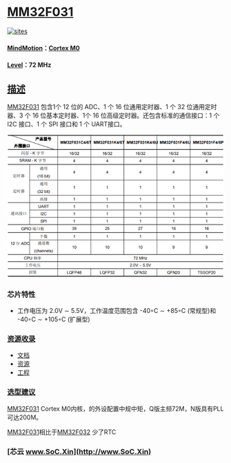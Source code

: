 ﻿# [MM32F031](https://github.com/SoCXin/MM32F031)

[![sites](http://182.61.61.133/link/resources/SoC.png)](http://www.SoC.Xin)

#### [MindMotion](http://www.mindmotion.com.cn/)：[Cortex M0](https://github.com/SoCXin/CM0)
#### [Level](https://github.com/SoCXin/Level)：72 MHz

## [描述](https://github.com/SoCXin/MM32F031/wiki)

[MM32F031](https://github.com/SoCXin/MM32F031) 包含1个 12 位的 ADC、1 个 16 位通用定时器、1 个 32 位通用定时器、3 个 16 位基本定时器、1个 16 位高级定时器。还包含标准的通信接口：1 个 I2C 接口、1 个 SPI 接口和 1 个 UART接口。


[![sites](docs/MM32F031.png)](https://github.com/SoCXin/MM32F031)

### 芯片特性

* 工作电压为 2.0V ∼ 5.5V，工作温度范围包含 -40◦C ∼ +85◦C (常规型)和 -40◦C ∼ +105◦C (扩展型)

### [资源收录](https://github.com/SoCXin/MM32F031)

* [文档](docs/)
* [资源](src/)
* [工程](project/)

### [选型建议](https://github.com/SoCXin)

[MM32F031](https://github.com/SoCXin/MM32F031) Cortex M0内核，的外设配置中规中矩，Q版主频72M，N版具有PLL可达200M。

[MM32F031](https://github.com/SoCXin/MM32F031)相比于[MM32F032](https://github.com/SoCXin/MM32F032) 少了RTC

###  [芯云 www.SoC.Xin](http://www.SoC.Xin)
